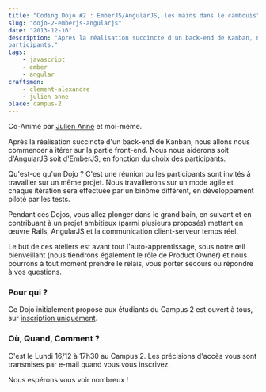 ```yaml
---
title: "Coding Dojo #2 : EmberJS/AngularJS, les mains dans le cambouis"
slug: "dojo-2-emberjs-angularjs"
date: "2013-12-16"
description: "Après la réalisation succincte d'un back-end de Kanban, nous allons nous commencer à itérer sur la partie front-end. Nous nous aiderons soit d'AngularJS soit d'EmberJS, en fonction du choix des
participants."
tags:
    - javascript
    - ember
    - angular
craftsmen:
    - clement-alexandre
    - julien-anne
place: campus-2
---
```


Co-Animé par [Julien Anne](http://twitter.com/Julien_ANNE) et moi-même.

Après la réalisation succincte d'un back-end de Kanban, nous allons nous commencer à itérer sur la
partie front-end. Nous nous aiderons soit d'AngularJS soit d'EmberJS, en fonction du choix des
participants.

Qu'est-ce qu'un Dojo ? C'est une réunion ou les participants sont invités à travailler sur un même
projet. Nous travaillerons sur un mode agile et chaque itération sera effectuée par un binôme
différent, en développement piloté par les tests.

Pendant ces Dojos, vous allez plonger dans le grand bain, en suivant et en contribuant à un projet
ambitieux (parmi plusieurs proposés) mettant en œuvre Rails, AngularJS et la communication
client-serveur temps réel.

Le but de ces ateliers est avant tout l'auto-apprentissage, sous notre œil bienveillant (nous
tiendrons également le rôle de Product Owner) et nous pourrons à tout moment prendre le relais, vous
porter secours ou répondre à vos questions.

### Pour qui ?

Ce Dojo initialement proposé aux étudiants du Campus 2 est ouvert à tous, sur
[inscription uniquement](https://docs.google.com/forms/d/1O7p8g2Rx9EmglHEhuv7_nBvyFuzYR4X1dTleqXcJHGo/viewform).

### Où, Quand, Comment ?

C'est le Lundi 16/12 à 17h30 au Campus 2. Les précisions d'accès vous sont transmises par e-mail
quand vous vous inscrivez.

Nous espérons vous voir nombreux !
